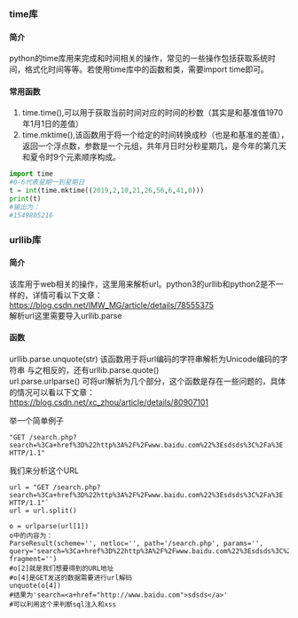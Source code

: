 ### time库
#### 简介
python的time库用来完成和时间相关的操作，常见的一些操作包括获取系统时间，格式化时间等等。若使用time库中的函数和类，需要import time即可。
#### 常用函数
1. time.time(),可以用于获取当前时间对应的时间的秒数（其实是和基准值1970年1月1日的差值）
2. time.mktime(),该函数用于将一个给定的时间转换成秒（也是和基准的差值），返回一个浮点数，参数是一个元组，共年月日时分秒星期几，是今年的第几天和夏令时9个元素顺序构成。
```python
import time
#0-6代表星期一到星期日
t = int(time.mktime((2019,2,10,21,26,56,6,41,0)))
print(t)
#输出为：
#1549805216
```
<!--
这里有时候借助一个datetime库，可以获得星期几，但是星期数要修改，因为datetime中0-6代表星期日到星期六
datetime.datetime(year,month,day).strftime("%w")
这个会得到一个代表星期几的字符串
三个参数都属整数类型  
-->
### urllib库
#### 简介
该库用于web相关的操作，这里用来解析url。python3的urllib和python2是不一样的，详情可看以下文章：
<br>https://blog.csdn.net/IMW_MG/article/details/78555375
<br>解析url这里需要导入urllib.parse
#### 函数
urllib.parse.unquote(str) 该函数用于将url编码的字符串解析为Unicode编码的字符串
与之相反的，还有urllib.parse.quote()
<br>url.parse.urlparse() 可将url解析为几个部分，这个函数是存在一些问题的，具体的情况可以看以下文章：
<br>https://blog.csdn.net/xc_zhou/article/details/80907101

举一个简单例子
 
 `
 "GET /search.php?search=%3Ca+href%3D%22http%3A%2F%2Fwww.baidu.com%22%3Esdsds%3C%2Fa%3E HTTP/1.1"
 `
 
 我们来分析这个URL
 ```
 url = "GET /search.php?search=%3Ca+href%3D%22http%3A%2F%2Fwww.baidu.com%22%3Esdsds%3C%2Fa%3E HTTP/1.1"`
 url = url.split()
 
 o = urlparse(url[1])
 o中的内容为：
ParseResult(scheme='', netloc='', path='/search.php', params='', query='search=%3Ca+href%3D%22http%3A%2F%2Fwww.baidu.com%22%3Esdsds%3C%2Fa%3E', fragment='') 
#o[2]就是我们想要得到的URL地址
#o[4]是GET发送的数据需要进行url解码
unquote(o[4])
#结果为'search=<a+href="http://www.baidu.com">sdsds</a>'
#可以利用这个来判断sql注入和xss
 ```
 
<!--顺便留一个web日志分析优质内容的文章在这里
https://xz.aliyun.com/t/1121?accounttraceid=9ef7efd4-0316-406a-9129-88852da08abc#toc-0&tdsourcetag=s_pcqq_aiomsg

-->
